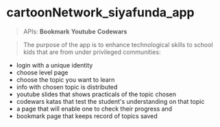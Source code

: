 # cartoonNetwork_siyafunda_app


> APIs:
**Bookmark**
**Youtube**
**Codewars**

> The purpose of the app is to enhance technological skills to school kids that are from under privileged communities:
* login with a unique identity 
* choose level page 
* choose the topic you want to learn
* info with chosen topic is distributed
* youtube slides that shows practicals of the topic chosen
* codewars katas that test the student's understanding on that topic
* a page that will enable one to check their progress and 
* bookmark page that keeps record of topics saved 

